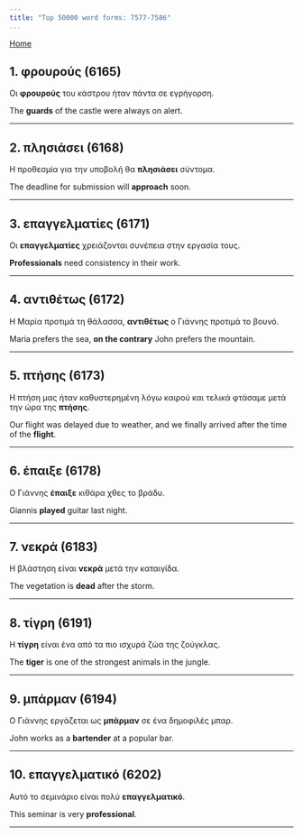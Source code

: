 ```yaml
---
title: "Top 50000 word forms: 7577-7586"
...
```


[Home](./) 

## 1. φρουρούς (6165)

Οι **φρουρούς** του κάστρου ήταν πάντα σε εγρήγορση.  

The **guards** of the castle were always on alert.

---

## 2. πλησιάσει (6168)

Η προθεσμία για την υποβολή θα **πλησιάσει** σύντομα.  

The deadline for submission will **approach** soon.

---

## 3. επαγγελματίες (6171)

Οι **επαγγελματίες** χρειάζονται συνέπεια στην εργασία τους.  

**Professionals** need consistency in their work.

---

## 4. αντιθέτως (6172)

Η Μαρία προτιμά τη θάλασσα, **αντιθέτως** ο Γιάννης προτιμά το βουνό.  

Maria prefers the sea, **on the contrary** John prefers the mountain.

---

## 5. πτήσης (6173)

Η πτήση μας ήταν καθυστερημένη λόγω καιρού και τελικά φτάσαμε μετά την ώρα της **πτήσης**.  

Our flight was delayed due to weather, and we finally arrived after the time of the **flight**.

---

## 6. έπαιξε (6178)

Ο Γιάννης **έπαιξε** κιθάρα χθες το βράδυ.  

Giannis **played** guitar last night.

---

## 7. νεκρά (6183)

Η βλάστηση είναι **νεκρά** μετά την καταιγίδα.  

The vegetation is **dead** after the storm.

---

## 8. τίγρη (6191)

Η **τίγρη** είναι ένα από τα πιο ισχυρά ζώα της ζούγκλας.  

The **tiger** is one of the strongest animals in the jungle.

---

## 9. μπάρμαν (6194)

Ο Γιάννης εργάζεται ως **μπάρμαν** σε ένα δημοφιλές μπαρ.  

John works as a **bartender** at a popular bar.

---

## 10. επαγγελματικό (6202)

Αυτό το σεμινάριο είναι πολύ **επαγγελματικό**.

This seminar is very **professional**.

---

